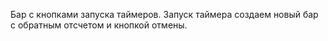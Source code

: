 Бар с кнопками запуска таймеров. Запуск таймера создаем новый бар с обратным отсчетом и кнопкой отмены.
